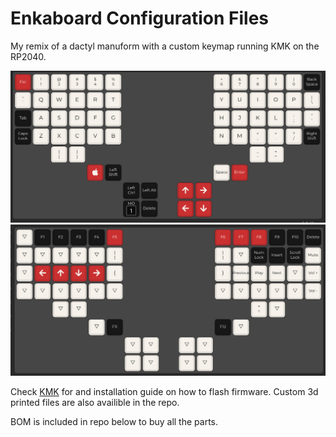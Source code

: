 # Enkaboard Configuration Files

My remix of a dactyl manuform with a custom keymap running KMK on the RP2040.

![layer1](imgs/layer1.png)
![layer2](imgs/layer2.png)


Check [KMK](https://github.com/KMKfw/kmk_firmware/blob/master/docs/en/Getting_Started.md) for and installation guide on how to flash firmware. Custom 3d printed files are also availible in the repo.

BOM is included in repo below to buy all the parts.